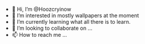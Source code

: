 - 👋 Hi, I’m @Hoozcryinow
- 👀 I’m interested in mostly wallpapers at the moment
- 🌱 I’m currently learning what all there is to learn.
- 💞️ I’m looking to collaborate on ...
- 📫 How to reach me ...

<!---
Hoozcryinow/Hoozcryinow is a ✨ special ✨ repository because its `README.md` (this file) appears on your GitHub profile.
You can click the Preview link to take a look at your changes.
--->
